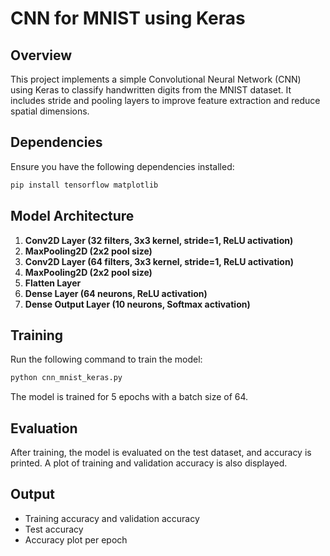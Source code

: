 # CNN for MNIST using Keras

## Overview
This project implements a simple Convolutional Neural Network (CNN) using Keras to classify handwritten digits from the MNIST dataset. It includes stride and pooling layers to improve feature extraction and reduce spatial dimensions.

## Dependencies
Ensure you have the following dependencies installed:

```bash
pip install tensorflow matplotlib
```

## Model Architecture
1. **Conv2D Layer (32 filters, 3x3 kernel, stride=1, ReLU activation)**
2. **MaxPooling2D (2x2 pool size)**
3. **Conv2D Layer (64 filters, 3x3 kernel, stride=1, ReLU activation)**
4. **MaxPooling2D (2x2 pool size)**
5. **Flatten Layer**
6. **Dense Layer (64 neurons, ReLU activation)**
7. **Dense Output Layer (10 neurons, Softmax activation)**

## Training
Run the following command to train the model:

```python
python cnn_mnist_keras.py
```

The model is trained for 5 epochs with a batch size of 64.

## Evaluation
After training, the model is evaluated on the test dataset, and accuracy is printed. A plot of training and validation accuracy is also displayed.

## Output
- Training accuracy and validation accuracy
- Test accuracy
- Accuracy plot per epoch

